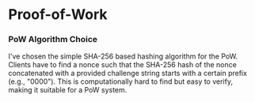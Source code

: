 # Proof-of-Work


### PoW Algorithm Choice

I've chosen the simple SHA-256 based hashing algorithm for the PoW. Clients have to find a nonce such that the SHA-256 hash of the nonce concatenated with a provided challenge string starts with a certain prefix (e.g., "0000"). This is computationally hard to find but easy to verify, making it suitable for a PoW system.
